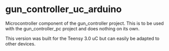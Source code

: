 gun_controller_uc_arduino
=========================
Microcontroller component of the gun_controller project. This is to be used with the gun_controller_pc project
and does nothing on its own.

This version was built for the Teensy 3.0 uC but can easily be adapted to other devices.
